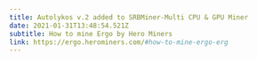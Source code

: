 ```yaml
---
title: Autolykos v.2 added to SRBMiner-Multi CPU & GPU Miner
date: 2021-01-31T13:48:54.521Z
subtitle: How to mine Ergo by Hero Miners
link: https://ergo.herominers.com/#how-to-mine-ergo-erg
---
```

